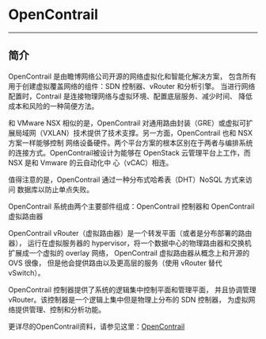 # OpenContrail

----


## 简介

OpenContrail 是由瞻博网络公司开源的网络虚拟化和智能化解决方案，
包含所有用于创建虚拟覆盖网络的组件：SDN 控制器、vRouter 和分析引擎。
当进行网络配置时，Contrail 是连接物理网络与虚拟环境、配置底层服务、减少时间、
降低成本和风险的一种简便方法。

和 VMware NSX 相似的是，OpenContrail 对通用路由封装（GRE）或虚拟可扩展局域网（VXLAN）技术提供了技术支撑。另一方面，OpenContrail 也和 NSX 方案一样能够控制
网络设备硬件。两个平台方案的根本区别在于两者与编排系统的连接方式。OpenContrail被设计为能够在 OpenStack 云管理平台上工作，而 NSX 是和 Vmware 的云自动化中
心（vCAC）相连。

值得注意的是，OpenContrail 通过一种分布式哈希表（DHT）NoSQL 方式来访问
数据库以防止单点失败。

OpenContrail 系统由两个主要部件组成：OpenContrail 控制器和 OpenContrail
虚拟路由器

OpenContrail vRouter（虚拟路由器）是一个转发平面（或者是分布部署的路由器），
运行在虚拟服务器的 hypervisor，将一个数据中心的物理路由器和交换机扩展成一个虚拟的 overlay 网络，
OpenContrail 虚拟路由器从概念上和开源的 OVS 很像，
但是他会提供路由以及更高层的服务（使用 vRouter 替代 vSwitch）。

OpenContrail 控制器提供了系统的逻辑集中控制平面和管理平面，
并且协调管理 vRouter。该控制器是一个逻辑上集中但是物理上分布的 SDN 控制器，
为虚拟网络提供管理、控制和分析功能。

更详尽的OpenContrail资料，请参见这里：[OpenContrail]( 
http://www.sdnap.com/sdnap-post/2886.html)
